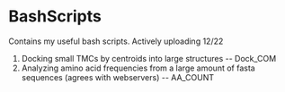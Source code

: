 # BashScripts
Contains my useful bash scripts. Actively uploading 12/22
1. Docking small TMCs by centroids into large structures -- Dock_COM
2. Analyzing amino acid frequencies from a large amount of fasta sequences (agrees with webservers) -- AA_COUNT

